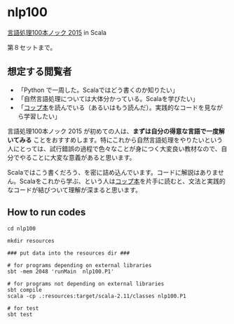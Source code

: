nlp100
======

[言語処理100本ノック 2015](http://www.cl.ecei.tohoku.ac.jp/nlp100/) in Scala

第８セットまで。

想定する閲覧者
-----
* 「Python で一周した。Scalaではどう書くのか知りたい」
* 「自然言語処理については大体分かっている。Scalaを学びたい」
* 「[コップ本](http://www.amazon.co.jp/gp/product/4844330845/ref=as_li_qf_sp_asin_tl?ie=UTF8&camp=247&creative=1211&creativeASIN=4844330845&linkCode=as2&tag=ycr-22)を読んでいる（あるいはもう読んだ）。実践的なコードを見ながら学習したい」

言語処理100本ノック 2015 が初めての人は、**まずは自分の得意な言語で一度解いてみる** ことをおすすめします。特にこれから自然言語処理をやりたいという人にとっては、試行錯誤の過程で色々なことが身につく大変良い教材なので、自分でやることに大変な意義があると思います。

Scalaではこう書くだろう、を密に詰め込んでいます。コードに解説はありません。Scalaをこれから学ぶ、という人は[コップ本](http://www.amazon.co.jp/gp/product/4844330845/ref=as_li_qf_sp_asin_tl?ie=UTF8&camp=247&creative=1211&creativeASIN=4844330845&linkCode=as2&tag=ycr-22)を片手に読むと、文法と実践的なコードが結びついて理解が深まると思います。

How to run codes
----------------

```
cd nlp100

mkdir resources

### put data into the resources dir ###

# for programs depending on external libraries
sbt -mem 2048 'runMain  nlp100.P1'

# for programs not depending on external libraries
sbt compile
scala -cp .:resources:target/scala-2.11/classes nlp100.P1  

# for test
sbt test
```
